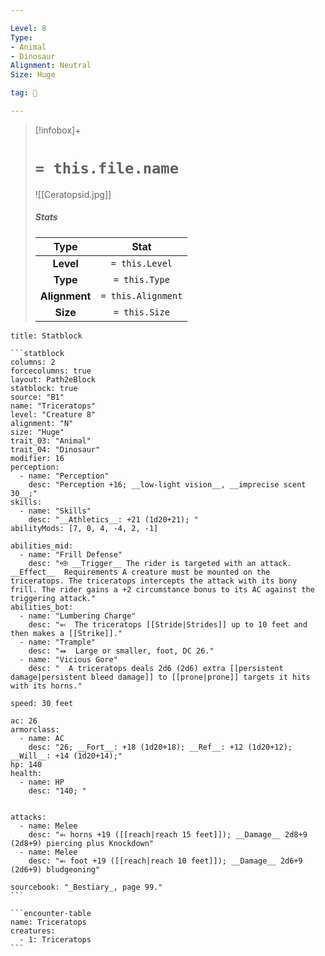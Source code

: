 ```yaml
---

Level: 8
Type:
- Animal
- Dinosaur
Alignment: Neutral
Size: Huge

tag: 👹

---
```


> [!infobox]+
> #  `= this.file.name`
> ![[Ceratopsid.jpg]]
> ##### Stats
> Type | Stat |
> :---:|:---:|
> **Level** | `= this.Level` |
> **Type** | `= this.Type` |
> **Alignment** | `= this.Alignment` |
> **Size** | `= this.Size` |



````ad-info
title: Statblock

```statblock
columns: 2
forcecolumns: true
layout: Path2eBlock
statblock: true
source: "B1"
name: "Triceratops"
level: "Creature 8"
alignment: "N"
size: "Huge"
trait_03: "Animal"
trait_04: "Dinosaur"
modifier: 16
perception:
  - name: "Perception"
    desc: "Perception +16; __low-light vision__, __imprecise scent 30__;"
skills:
  - name: "Skills"
    desc: "__Athletics__: +21 (1d20+21); "
abilityMods: [7, 0, 4, -4, 2, -1]

abilities_mid:
  - name: "Frill Defense"
    desc: "⬲ __Trigger__ The rider is targeted with an attack. __Effect__  Requirements A creature must be mounted on the triceratops. The triceratops intercepts the attack with its bony frill. The rider gains a +2 circumstance bonus to its AC against the triggering attack."
abilities_bot:
  - name: "Lumbering Charge"
    desc: "⬻  The triceratops [[Stride|Strides]] up to 10 feet and then makes a [[Strike]]."
  - name: "Trample"
    desc: "⬽  Large or smaller, foot, DC 26."
  - name: "Vicious Gore"
    desc: "  A triceratops deals 2d6 (2d6) extra [[persistent damage|persistent bleed damage]] to [[prone|prone]] targets it hits with its horns."

speed: 30 feet

ac: 26
armorclass:
  - name: AC
    desc: "26; __Fort__: +18 (1d20+18); __Ref__: +12 (1d20+12); __Will__: +14 (1d20+14);"
hp: 140
health:
  - name: HP
    desc: "140; "


attacks:
  - name: Melee
    desc: "⬻ horns +19 ([[reach|reach 15 feet]]); __Damage__ 2d8+9 (2d8+9) piercing plus Knockdown"
  - name: Melee
    desc: "⬻ foot +19 ([[reach|reach 10 feet]]); __Damage__ 2d6+9 (2d6+9) bludgeoning"

sourcebook: "_Bestiary_, page 99."
```

```encounter-table
name: Triceratops
creatures:
  - 1: Triceratops
```

````


